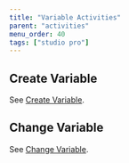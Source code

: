 ```yaml
---
title: "Variable Activities"
parent: "activities"
menu_order: 40
tags: ["studio pro"]
---
```


## Create Variable

See [Create Variable](create-variable).

## Change Variable

See [Change Variable](change-variable).
